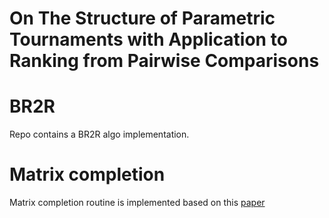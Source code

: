 # On The Structure of Parametric Tournaments with Application to Ranking from Pairwise Comparisons
# BR2R
Repo contains a BR2R algo implementation.
# Matrix completion
Matrix completion routine is implemented based on this [paper](https://stackoverflow.com/questions/62037623/how-to-create-inline-link-in-readme-md-in-the-azure-devops-git-repository)
